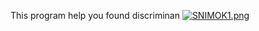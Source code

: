 This program help you found discriminan
<a href="https://radikal.host/i/cmLnG8"><img src="https://e.radikal.host/2024/01/18/SNIMOK1.png" alt="SNIMOK1.png" border="0"></a>

